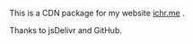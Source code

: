 This is a CDN package for my website [ichr.me](https://ichr.me) .



Thanks to jsDelivr and GitHub. 